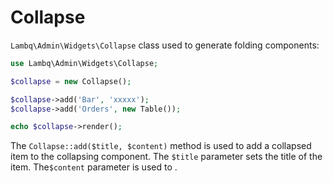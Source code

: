 # Collapse

`Lambq\Admin\Widgets\Collapse` class used to generate folding components:
```php
use Lambq\Admin\Widgets\Collapse;

$collapse = new Collapse();

$collapse->add('Bar', 'xxxxx');
$collapse->add('Orders', new Table());

echo $collapse->render();

```

The `Collapse::add($title, $content)` method is used to add a collapsed item to the collapsing component. The `$title` parameter sets the title of the item. The`$content` parameter is used to .